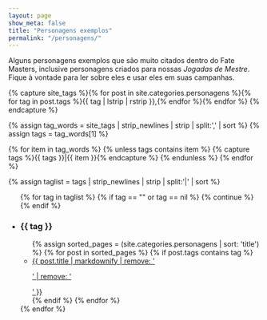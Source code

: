 ```yaml
---
layout: page
show_meta: false
title: "Personagens exemplos"
permalink: "/personagens/"
---
```


    
Alguns personagens exemplos que são muito citados dentro do Fate Masters, inclusive personagens criados para nossas _Jogadas de Mestre_. Fique à vontade para ler sobre eles e usar eles em suas campanhas.

{% capture site_tags %}{% for post in site.categories.personagens %}{% for tag in post.tags %}{{ tag | lstrip | rstrip }},{% endfor %}{% endfor %}
{% endcapture %}

<!-- `tag_words` is a sorted array of the tag names. -->
{% assign tag_words = site_tags | strip_newlines | strip | split:',' | sort %}
{% assign tags = tag_words[1] %}


{% for item in tag_words %}
    {% unless tags contains item %}
        {% capture tags %}{{ tags }}|{{ item }}{% endcapture %}
    {% endunless %}
{% endfor %}

{% assign taglist = tags | strip_newlines | strip | split:'|' | sort %}

<ul> 
{% for tag in taglist %}
   {% if tag == "" or tag == nil %}
   {% continue %}
   {% endif %}
   <li><h3> {{ tag }} </h3></li>
   <ul>
   {% assign sorted_pages = (site.categories.personagens | sort: 'title') %}
   {% for post in sorted_pages %}
   {% if post.tags contains tag %}
   <li><a href="{{ post.url }}">{{ post.title | markdownify | remove: '<p>' | remove: '</p>' }} </a> </li>
   {% endif %}
   {% endfor %}
   </ul>
{% endfor %}
</ul>

